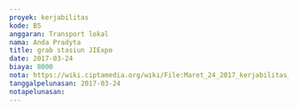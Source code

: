 ```yaml
---
proyek: kerjabilitas
kode: B5
anggaran: Transport lokal
nama: Anda Pradyta
title: grab stasiun JIExpo
date: 2017-03-24
biaya: 8000
nota: https://wiki.ciptamedia.org/wiki/File:Maret_24_2017_kerjabilitas_B5_grab_stasiun_jiexpo_anda.jpg
tanggalpelunasan: 2017-03-24
notapelunasan:
---
```

